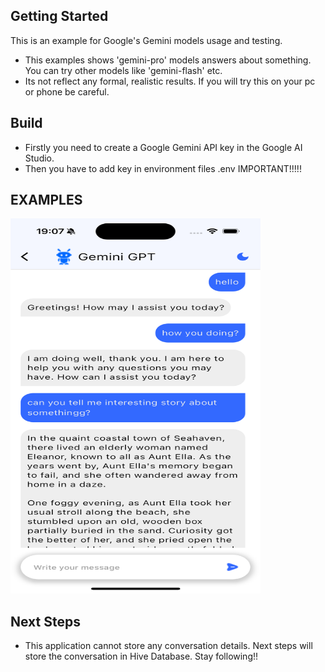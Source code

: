 ## Getting Started

This is an example for Google's Gemini models usage and testing.

- This examples shows 'gemini-pro' models answers about something. You can try other 
models like 'gemini-flash' etc.
- Its not reflect any formal, realistic results. If you will try this on your 
pc or phone be careful. 

## Build
- Firstly you need to create a Google Gemini API key in the Google AI Studio.
- Then you have to add key in environment files .env IMPORTANT!!!!!

## EXAMPLES 

<img src="assets/chat.png" width="400" height="600"/>

## Next Steps

- This application cannot store any conversation details. Next steps will store the conversation in Hive Database. Stay following!!
